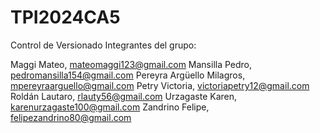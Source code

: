 # TPI2024CA5
Control de Versionado
Integrantes del grupo:

Maggi Mateo, mateomaggi123@gmail.com
Mansilla Pedro, pedromansilla154@gmail.com
Pereyra Argüello Milagros, mpereyraarguello@gmail.com
Petry Victoria, victoriapetry12@gmail.com
Roldán Lautaro, rlauty56@gmail.com
Urzagaste Karen,  karenurzagaste100@gmail.com
Zandrino Felipe,  felipezandrino80@gmail.com
